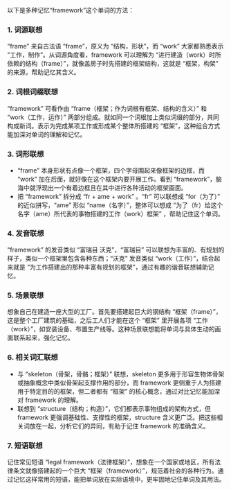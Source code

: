 以下是多种记忆“framework”这个单词的方法：

### 1. 词源联想
 “frame” 来自古法语 “frame”，原义为 “结构，形状”，而 “work” 大家都熟悉表示 “工作，制作”。从词源角度看，framework 可以理解为 “进行建造（work）时所依赖的结构（frame）”，就像盖房子时先搭建的框架结构，这就是 “框架，构架” 的来源，帮助记忆其含义。

### 2. 词根词缀联想 
 “framework” 可看作由 “frame（框架；作为词根有框架、结构的含义）” 和 “work（工作，运作）” 两部分组成。就如同一个词根加上类似词缀的部分，共同构成新词。表示为完成某项工作或形成某个整体所搭建的 “框架”，这种组合方式能加深对单词的理解和记忆。

### 3. 词形联想
- “frame” 本身形状有点像一个框架，四个字母围起来像框架的边框，而 “work” 加在后面，就好像在这个框架内要开展工作。看到 “framework”，脑海中就浮现出一个有着边框且在其中进行各种活动的框架画面。
- 把 “framework” 拆分成 “fr + ame + work” 。“fr” 可以联想成 “for（为了）” 的近似拼写，“ame” 形似 “name（名字）”，整体可以想成 “为了（fr）给这个名字（ame）所代表的事物搭建的工作（work）框架” ，帮助记住这个单词。

### 4. 发音联想
 “framework” 的发音类似 “富瑞目 沃克”，“富瑞目” 可以联想为丰富的、有规划的样子，类似一个框架里包含各种东西；“沃克” 发音类似 “work（工作）”，结合起来就是 “为工作搭建出的那种丰富有规划的框架”，通过有趣的谐音联想辅助记忆。

### 5. 场景联想
想象自己在建造一座大型的工厂。首先要搭建起巨大的钢结构 “框架（frame）”，这是整个工厂建筑的基础，之后工人们才能在这个 “框架” 里开展各项 “工作（work）”，如安装设备、布置生产线等。这种场景联想能将单词与具体生动的画面联系起来，强化记忆。

### 6. 相关词汇联想
- 与 “skeleton（骨架，骨骼；框架）” 联想，skeleton 更多用于形容生物体骨架或抽象概念中类似骨架起支撑作用的部分，而 framework 更侧重于人为搭建用于特定目的的框架，但二者都有 “框架” 的核心概念，通过对比记忆能加深对 framework 的理解。
- 联想到 “structure（结构；构造）”，它们都表示事物组成的架构方式，但 framework 更强调基础性、支撑性的框架，structure 含义更广泛。把这些相关词放在一起，分析它们的异同，有助于记住 framework 的准确含义。

### 7. 短语联想
记住常见短语 “legal framework（法律框架）”，想象在一个国家或地区，所有法律条文就像搭建起的一个巨大 “框架（framework）”，规范着社会的各种行为。通过记忆这样常用的短语，能把单词放在实际语境中，更牢固地记住单词及其用法。 